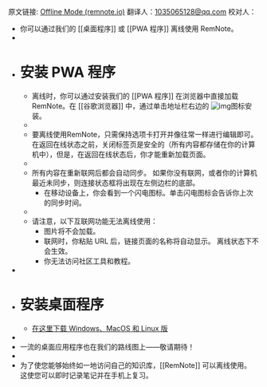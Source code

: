 原文链接: [Offline Mode (remnote.io)](https://www.remnote.io/p/help/document/27SfegY2utS5jJ8B9)
翻译人：1035065128@qq.com
校对人：

- 你可以通过我们的 [[桌面程序]] 或 [[PWA 程序]] 离线使用 RemNote。
- 
- # 安装 PWA 程序
  - 离线时，你可以通过安装我们的 [[PWA 程序]] 在浏览器中直接加载 RemNote。在 [[谷歌浏览器]] 中，通过单击地址栏右边的 ![img](https://remnote-user-data.s3.amazonaws.com/vUypAPjLXs90xZGpSGdewfjXAsf8HOHF_PG2Q9gdPXAf0EmodEkD9Q99SHq6ORIdch9DO-1Kh5vbaA9hmbNROeyHn79hc6GUtrnlCCsujOjpkZ-2LjIRCpkD_PShllpR)图标安装。
  -  
  - 要离线使用RemNote，只需保持选项卡打开并像往常一样进行编辑即可。
    在返回在线状态之前，关闭标签页是安全的（所有内容都存储在你的计算机中），但是，在返回在线状态后，你才能重新加载页面。
  -  
  - 所有内容在重新联网后都会自动同步。
    如果你没有联网，或者你的计算机最近未同步，则连接状态框将出现在左侧边栏的底部。
    - 在移动设备上，你会看到一个闪电图标。单击闪电图标会告诉你上次的同步时间。
  -  
  - 请注意，以下互联网功能无法离线使用：
    - 图片将不会加载。
    - 联网时，你粘贴 URL 后，链接页面的名称将自动显示。
      离线状态下不会生效。
    - 你无法访问社区工具和教程。
-  
- # 安装桌面程序
  - [在这里下载 Windows、MacOS 和 Linux 版](https://www.remnote.io/p/help/document/27SfegY2utS5jJ8B9#)  
- 
- 一流的桌面应用程序也在我们的路线图上——敬请期待！
-  
- 为了使您能够始终如一地访问自己的知识库，[[RemNote]] 可以离线使用。
  这使您可以即时记录笔记并在手机上复习。

